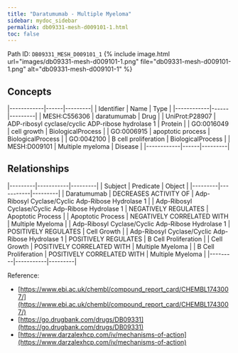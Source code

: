 ```yaml
---
title: "Daratumumab - Multiple Myeloma"
sidebar: mydoc_sidebar
permalink: db09331-mesh-d009101-1.html
toc: false 
---
```



Path ID: `DB09331_MESH_D009101_1`
{% include image.html url="images/db09331-mesh-d009101-1.png" file="db09331-mesh-d009101-1.png" alt="db09331-mesh-d009101-1" %}

## Concepts

|------------|------|---------|
| Identifier | Name | Type    |
|------------|------|---------|
| MESH:C556306 | daratumumab | Drug |
| UniProt:P28907 | ADP-ribosyl cyclase/cyclic ADP-ribose hydrolase 1 | Protein |
| GO:0016049 | cell growth | BiologicalProcess |
| GO:0006915 | apoptotic process | BiologicalProcess |
| GO:0042100 | B cell proliferation | BiologicalProcess |
| MESH:D009101 | Multiple myeloma | Disease |
|------------|------|---------|

## Relationships

|---------|-----------|---------|
| Subject | Predicate | Object  |
|---------|-----------|---------|
| Daratumumab | DECREASES ACTIVITY OF | Adp-Ribosyl Cyclase/Cyclic Adp-Ribose Hydrolase 1 |
| Adp-Ribosyl Cyclase/Cyclic Adp-Ribose Hydrolase 1 | NEGATIVELY REGULATES | Apoptotic Process |
| Apoptotic Process | NEGATIVELY CORRELATED WITH | Multiple Myeloma |
| Adp-Ribosyl Cyclase/Cyclic Adp-Ribose Hydrolase 1 | POSITIVELY REGULATES | Cell Growth |
| Adp-Ribosyl Cyclase/Cyclic Adp-Ribose Hydrolase 1 | POSITIVELY REGULATES | B Cell Proliferation |
| Cell Growth | POSITIVELY CORRELATED WITH | Multiple Myeloma |
| B Cell Proliferation | POSITIVELY CORRELATED WITH | Multiple Myeloma |
|---------|-----------|---------|

Reference: 
  - [https://www.ebi.ac.uk/chembl/compound_report_card/CHEMBL1743007/](https://www.ebi.ac.uk/chembl/compound_report_card/CHEMBL1743007/)
  - [https://go.drugbank.com/drugs/DB09331](https://go.drugbank.com/drugs/DB09331)
  - [https://www.darzalexhcp.com/iv/mechanisms-of-action](https://www.darzalexhcp.com/iv/mechanisms-of-action)
